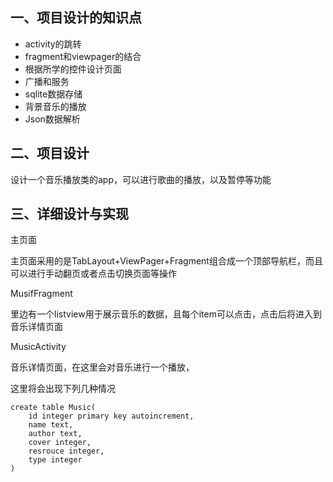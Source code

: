 ## 一、项目设计的知识点

- activity的跳转
- fragment和viewpager的结合
- 根据所学的控件设计页面
- 广播和服务
- sqlite数据存储
- 背景音乐的播放
- Json数据解析

## 二、项目设计

设计一个音乐播放类的app，可以进行歌曲的播放，以及暂停等功能

## 三、详细设计与实现

主页面

主页面采用的是TabLayout+ViewPager+Fragment组合成一个顶部导航栏，而且可以进行手动翻页或者点击切换页面等操作

MusifFragment

里边有一个listview用于展示音乐的数据，且每个item可以点击，点击后将进入到音乐详情页面

MusicActivity

音乐详情页面，在这里会对音乐进行一个播放，

这里将会出现下列几种情况



```sqlite
create table Music(
    id integer primary key autoincrement,
    name text,
    author text,
    cover integer,
    resrouce integer,
    type integer
)
```

